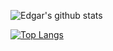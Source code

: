 ![Edgar's github stats](https://github-readme-stats.vercel.app/api?username=edg-l&show_icons=true&theme=tokyonight)

[![Top Langs](https://github-readme-stats.vercel.app/api/top-langs/?username=edg-l&show_icons=true&theme=tokyonight)](https://github.com/anuraghazra/github-readme-stats)
